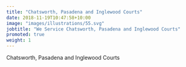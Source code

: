 ```yaml
---
title: "Chatsworth, Pasadena and Inglewood Courts"
date: 2018-11-19T10:47:58+10:00
image: "images/illustrations/55.svg"
jobtitle: "We Service Chatsworth, Pasadena and Inglewood Courts"
promoted: true
weight: 1
---
```


Chatsworth, Pasadena and Inglewood Courts
